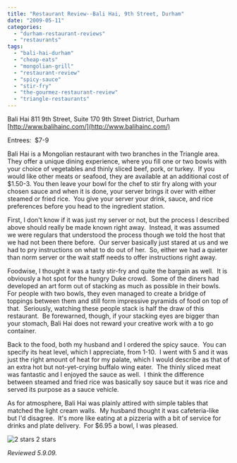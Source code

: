 ```yaml
---
title: "Restaurant Review--Bali Hai, 9th Street, Durham"
date: "2009-05-11"
categories:
  - "durham-restaurant-reviews"
  - "restaurants"
tags:
  - "bali-hai-durham"
  - "cheap-eats"
  - "mongolian-grill"
  - "restaurant-review"
  - "spicy-sauce"
  - "stir-fry"
  - "the-gourmez-restaurant-review"
  - "triangle-restaurants"
---
```


Bali Hai 811 9th Street, Suite 170 9th Street District, Durham [http://www.balihainc.com/](http://www.balihainc.com/)

Entrees:  $7-9

Bali Hai is a Mongolian restaurant with two branches in the Triangle area.  They offer a unique dining experience, where you fill one or two bowls with your choice of vegetables and thinly sliced beef, pork, or turkey.  If you would like other meats or seafood, they are available at an additional cost of $1.50-3. You then leave your bowl for the chef to stir fry along with your chosen sauce and when it is done, your server brings it over with either steamed or fried rice.  You give your server your drink, sauce, and rice preferences before you head to the ingredient station.

First, I don't know if it was just my server or not, but the process I described above should really be made known right away.  Instead, it was assumed we were regulars that understood the process though we told the host that we had not been there before.  Our server basically just stared at us and we had to pry instructions on what to do out of her.  So, either we had a quieter than norm server or the wait staff needs to offer instructions right away.

Foodwise, I thought it was a tasty stir-fry and quite the bargain as well.  It is obviously a hot spot for the hungry Duke crowd.  Some of the diners had developed an art form out of stacking as much as possible in their bowls.  For people with two bowls, they even managed to create a bridge of toppings between them and still form impressive pyramids of food on top of that.  Seriously, watching these people stack is half the draw of this restaurant.  Be forewarned, though, if your stacking eyes are bigger than your stomach, Bali Hai does not reward your creative work with a to go container.

Back to the food, both my husband and I ordered the spicy sauce.  You can specify its heat level, which I appreciate, from 1-10.  I went with 5 and it was just the right amount of heat for my palate, which I would describe as that of an extra hot but not-yet-crying buffalo wing eater.  The thinly sliced meat was fantastic and I enjoyed the sauce as well.  I think the difference between steamed and fried rice was basically soy sauce but it was rice and served its purpose as a sauce vehicle.

As for atmosphere, Bali Hai was plainly attired with simple tables that matched the light cream walls.  My husband thought it was cafeteria-like but I'd disagree.  It's more like eating at a pizzeria with a bit of service for drinks and plate delivery.  For $6.95 a bowl, I was pleased.




<div class="caption">

![2 stars](http://s3.amazonaws.com/thegourmez-wpmedia/2009/02/rating_chicken11.gif "rating_chicken11") 2 stars</div>


_Reviewed 5.9.09._
